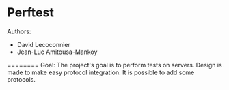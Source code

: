 Perftest
========
Authors: 
- David Lecoconnier
- Jean-Luc Amitousa-Mankoy

========
Goal:
The project's goal is to perform tests on servers. Design is made to make easy protocol integration. It is possible to add some protocols.
